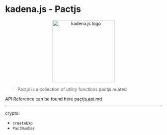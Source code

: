 # kadena.js - Pactjs

<p align="center">
  <picture>
    <source srcset="https://github.com/kadena-community/kadena.js/raw/master/common/images/Kadena.JS_logo-white.png" media="(prefers-color-scheme: dark)"/>
    <img src="https://github.com/kadena-community/kadena.js/raw/master/common/images/Kadena.JS_logo-black.png" width="200" alt="kadena.js logo" />
  </picture>
</p>

> Pactjs is a collection of utility functions pactjs related

API Reference can be found here [pactjs.api.md](https://github.com/kadena-community/kadena.js/blob/master/packages/libs/pactjs/etc/pactjs.api.md)

<hr>

crypto:

- `createExp`
- `PactNumber`

